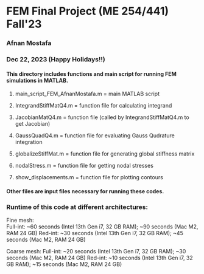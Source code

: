 # FEM Final Project (ME 254/441) Fall'23
### Afnan Mostafa
### Dec 22, 2023 (Happy Holidays!!)

#### This directory includes functions and main script for running FEM simulations in MATLAB.


1. main_script_FEM_AfnanMostafa.m	= 	main MATLAB script

2. IntegrandStiffMatQ4.m		=	function file for calculating integrand

3. JacobianMatQ4.m			=	function file (called by IntegrandStiffMatQ4.m to get Jacobian)

4. GaussQuadQ4.m			=	function file for evaluating Gauss Qudrature integration

5. globalizeStiffMat.m			=	function file for generating global stiffness matrix
		
6. nodalStress.m			=	function file for getting nodal stresses

7. show_displacements.m			=	function file for plotting contours


#### Other files are input files necessary for running these codes.

### Runtime of this code at different architectures:

Fine mesh:	
		Full-int: 	~60 seconds (Intel 13th Gen i7, 32 GB RAM);	~90 seconds (Mac M2, RAM 24 GB)
		Red-int: 	~30 seconds (Intel 13th Gen i7, 32 GB RAM);	~45 seconds (Mac M2, RAM 24 GB)

Coarse mesh:
		Full-int: 	 ~20 seconds (Intel 13th Gen i7, 32 GB RAM);	~30 seconds (Mac M2, RAM 24 GB)
		Red-int: 	 ~10 seconds (Intel 13th Gen i7, 32 GB RAM);	~15 seconds (Mac M2, RAM 24 GB)

